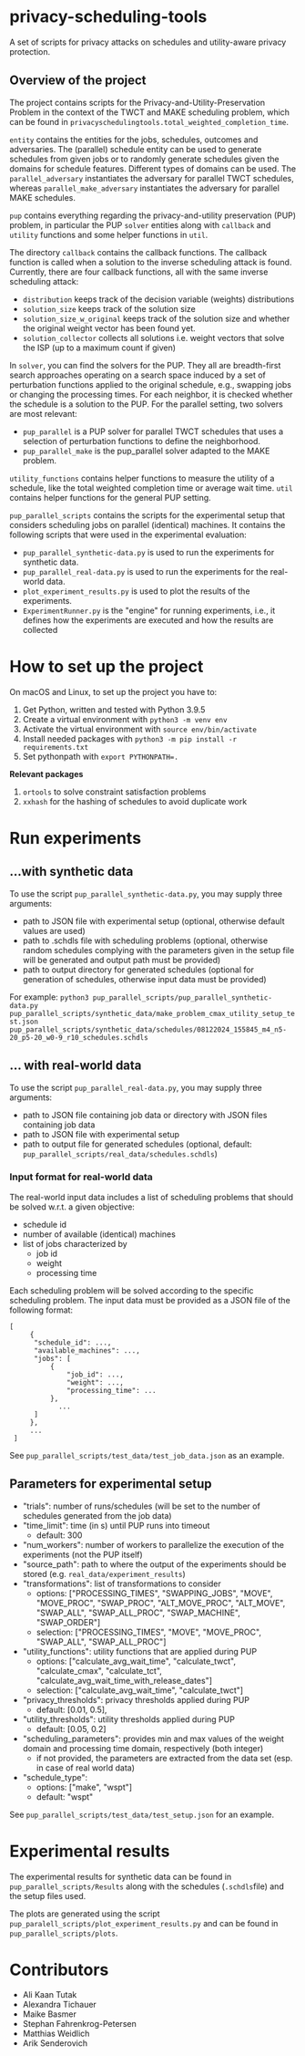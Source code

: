 # privacy-scheduling-tools

A set of scripts for privacy attacks on schedules and utility-aware privacy protection.

## Overview of the project

The project contains scripts for the Privacy-and-Utility-Preservation Problem in the context of the TWCT and MAKE scheduling problem, which can be found in `privacyschedulingtools.total_weighted_completion_time`.

`entity` contains the entities for the jobs, schedules, outcomes and adversaries. The (parallel) schedule entity can be used to generate schedules from given jobs or to randomly generate schedules given the domains for schedule features. 
Different types of domains can be used. The `parallel_adversary` instantiates the adversary for parallel TWCT schedules, whereas `parallel_make_adversary` instantiates the adversary for parallel MAKE schedules.

`pup` contains everything regarding the privacy-and-utility preservation (PUP) problem, in particular the PUP `solver` entities along with `callback` and `utility` functions and some helper functions in `util`.

The directory `callback` contains the callback functions. 
The callback function is called when a solution to the inverse scheduling attack is found. Currently, there are four callback functions, all with the same inverse scheduling attack: 
* `distribution` keeps track of the decision variable (weights) distributions
* `solution_size` keeps track of the solution size
* `solution_size_w_original` keeps track of the solution size and whether the original weight vector has been found yet.
* `solution_collector` collects all solutions i.e. weight vectors that solve the ISP (up to a maximum count if given)

In `solver`, you can find the solvers for the PUP. They all are breadth-first search approaches operating on a search space induced by a set of perturbation functions applied to the original schedule, e.g., swapping jobs or changing the processing times.
For each neighbor, it is checked whether the schedule is a solution to the PUP. 
For the parallel setting, two solvers are most relevant:
* `pup_parallel` is a PUP solver for parallel TWCT schedules that uses a selection of perturbation functions to define the neighborhood.
* `pup_parallel_make` is the pup_parallel solver adapted to the MAKE problem.

`utility_functions` contains helper functions to measure the utility of a schedule, like the total weighted completion time or average wait time.
`util` contains helper functions for the general PUP setting.

`pup_parallel_scripts` contains the scripts for the experimental setup that considers scheduling jobs on parallel (identical) machines.
It contains the following scripts that were used in the experimental evaluation:
* `pup_parallel_synthetic-data.py` is used to run the experiments for synthetic data.
* `pup_parallel_real-data.py` is used to run the experiments for the real-world data.
* `plot_experiment_results.py` is used to plot the results of the experiments.
* `ExperimentRunner.py` is the "engine" for running experiments, i.e., it defines how the experiments are executed and how the results are collected

# How to set up the project

On macOS and Linux, to set up the project you have to:
1. Get Python, written and tested with Python 3.9.5
2. Create a virtual environment with `python3 -m venv env`
3. Activate the virtual environment with `source env/bin/activate`
4. Install needed packages with `python3 -m pip install -r requirements.txt`
5. Set pythonpath with `export PYTHONPATH=.`
 
**Relevant packages**

1. `ortools` to solve constraint satisfaction problems
2. `xxhash` for the hashing of schedules to avoid duplicate work

# Run experiments

## ...with synthetic data
To use the script <code>pup_parallel_synthetic-data.py</code>,
you may supply three arguments:
- path to JSON file with experimental setup (optional, otherwise default values are used)
- path to .schdls file with scheduling problems (optional, otherwise random schedules complying with the parameters given in the setup file will be generated and output path must be provided)
- path to output directory for generated schedules (optional for generation of schedules, otherwise input data must be provided)

For example:
`python3 pup_parallel_scripts/pup_parallel_synthetic-data.py pup_parallel_scripts/synthetic_data/make_problem_cmax_utility_setup_test.json pup_parallel_scripts/synthetic_data/schedules/08122024_155845_m4_n5-20_p5-20_w0-9_r10_schedules.schdls`

## ... with real-world data
To use the script <code>pup_parallel_real-data.py</code>,
you may supply three arguments:
- path to JSON file containing job data or directory with JSON files containing job data
- path to JSON file with experimental setup
- path to output file for generated schedules (optional, default: `pup_parallel_scripts/real_data/schedules.schdls`)

### Input format for real-world data
The real-world input data includes a list of scheduling problems that should be solved w.r.t. a given objective:
  - schedule id
  - number of available (identical) machines
  - list of jobs characterized by
    - job id
    - weight
    - processing time

Each scheduling problem will be solved according to the specific scheduling problem.
The input data must be provided as a JSON file of the following format:

    [
         {
          "schedule_id": ...,
          "available_machines": ...,
          "jobs": [
              {
                  "job_id": ...,
                  "weight": ...,
                  "processing_time": ...
              },
                ...
          ]
         },
         ...
     ]

See <code>pup_parallel_scripts/test_data/test_job_data.json</code> as an example.


## Parameters for experimental setup
- "trials": number of runs/schedules (will be set to the number of schedules generated from the job data)
- "time_limit": time (in s) until PUP runs into timeout
  - default: 300
- "num_workers": number of workers to parallelize the execution of the experiments (not the PUP itself)
- "source_path": path to where the output of the experiments should be stored (e.g. <code>real_data/experiment_results</code>)
- "transformations": list of transformations to consider 
  - options: ["PROCESSING_TIMES", "SWAPPING_JOBS", "MOVE", "MOVE_PROC", "SWAP_PROC", "ALT_MOVE_PROC", "ALT_MOVE", "SWAP_ALL", "SWAP_ALL_PROC", "SWAP_MACHINE", "SWAP_ORDER"]
  - selection:  ["PROCESSING_TIMES", "MOVE", "MOVE_PROC", "SWAP_ALL", "SWAP_ALL_PROC"]
- "utility_functions": utility functions that are applied during PUP
  - options: ["calculate_avg_wait_time", "calculate_twct", "calculate_cmax", "calculate_tct", "calculate_avg_wait_time_with_release_dates"]
  - selection: ["calculate_avg_wait_time", "calculate_twct"]
- "privacy_thresholds": privacy thresholds applied during PUP
  - default: [0.01, 0.5],
- "utility_thresholds": utility thresholds applied during PUP
  - default: [0.05, 0.2]
- "scheduling_parameters": provides min and max values of the weight domain and processing time domain, respectively (both integer)
  - if not provided, the parameters are extracted from the data set (esp. in case of real world data)
- "schedule_type": 
  - options: ["make", "wspt"]
  - default: "wspt"

See <code>pup_parallel_scripts/test_data/test_setup.json</code> for an example.

# Experimental results
The experimental results for synthetic data can be found in `pup_parallel_scripts/Results` along with the schedules (`.schdls`file) and the setup files used.

The plots are generated using the script `pup_paralell_scripts/plot_experiment_results.py` and can be found in `pup_parallel_scripts/plots`. 

# Contributors
* Ali Kaan Tutak
* Alexandra Tichauer
* Maike Basmer
* Stephan Fahrenkrog-Petersen
* Matthias Weidlich
* Arik Senderovich